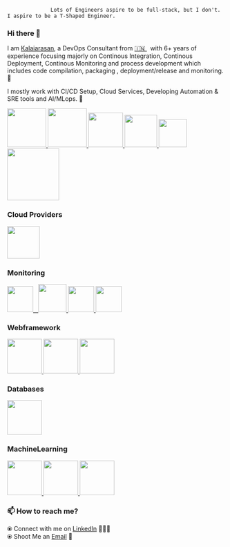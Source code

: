                   Lots of Engineers aspire to be full-stack, but I don't. I aspire to be a T-Shaped Engineer.

### Hi there 👋        

<!--
**kalaiarasan33/kalaiarasan33** is a ✨ _special_ ✨ repository because its `README.md` (this file) appears on your GitHub profile.
-->                

I am [Kalaiarasan](https://www.linkedin.com/in/kalaiarasan-balaraman/), a DevOps Consultant from [🇮🇳 ](https://en.wikipedia.org/wiki/India)&nbsp;  with 6+ years of experience focusing majorly on Continous Integration, Continous Deployment, Continous Monitoring and process development which includes code compilation, packaging , deployment/release and monitoring. 🎯



I mostly work with CI/CD Setup, Cloud Services, Developing Automation & SRE tools and AI/MLops. 🚀


<p float="left">
    <a href="https://www.python.org/" target="_blank" >
    <img src="https://raw.githubusercontent.com/kalaiarasan33/kalaiarasan33/master/assets/python.gif" height="90" />
  </a>
  <a href="https://golang.org/" target="_blank" >
    <img src="https://raw.githubusercontent.com/kalaiarasan33/kalaiarasan33/master/assets/golang.gif" height="90" />
  </a>
  <a href="https://www.docker.com/" target="_blank" >
    <img src="https://raw.githubusercontent.com/kalaiarasan33/kalaiarasan33/master/assets/docker.gif" height="80" /> 
  </a>
  <a href="https://kubernetes.io/" target="_blank" >
    <img src="https://raw.githubusercontent.com/kalaiarasan33/kalaiarasan33/master/assets/k8s.gif"  height="75" />
  </a>
  <a href="https://www.jenkins.io/" target="_blank" >
    <img src="https://raw.githubusercontent.com/kalaiarasan33/kalaiarasan33/master/assets/cicd.gif"  height="65" />
  </a>
  <a href="https://www.terraform.io/" target="_blank" >
    <img src="https://raw.githubusercontent.com/kalaiarasan33/kalaiarasan33/master/assets/terraform.gif" width="120" />
  </a>

 </p>
  
### Cloud Providers
  
 <p float="left">
  <a href="https://aws.amazon.com/" target="_blank" >
    <img src="https://raw.githubusercontent.com/kalaiarasan33/kalaiarasan33/master/assets/aws.gif"  height="75" />
  </a>
 </p>
  
### Monitoring
  
 <p float="left">
  <a href="https://grafana.com/" target="_blank" >
    <img src="https://raw.githubusercontent.com/kalaiarasan33/kalaiarasan33/master/assets/grafana.gif" height="60" />&nbsp;&nbsp;
  </a>
  <a href="https://prometheus.io/" target="_blank" >
    <img src="https://raw.githubusercontent.com/kalaiarasan33/kalaiarasan33/master/assets/prometheus.gif" height="65" />
  </a>
  <a href="https://www.splunk.com/" target="_blank" >
    <img src="https://raw.githubusercontent.com/kalaiarasan33/kalaiarasan33/master/assets/splunk.png" height="60" />
  </a>
  <a href="https://newrelic.com/" target="_blank" >
    <img src="https://raw.githubusercontent.com/kalaiarasan33/kalaiarasan33/master/assets/newrelic.png" height="60" />
  </a>
</p>

### Webframework
  
 <p float="left">
  <a href="https://flask.palletsprojects.com/en/1.1.x/" target="_blank" >
    <img src="https://raw.githubusercontent.com/kalaiarasan33/kalaiarasan33/master/assets/flask.png" height="80" />
  </a>
  <a href="https://godoc.org/github.com/gin-gonic/gin/" target="_blank" >
    <img src="https://raw.githubusercontent.com/kalaiarasan33/kalaiarasan33/master/assets/gin.png" height="80" />
  </a>
  <a href="https://nodejs.org/en/" target="_blank" >
    <img src="https://raw.githubusercontent.com/kalaiarasan33/kalaiarasan33/master/assets/nodejs.png" height="80" />
  </a>
</p>


### Databases
  
 <p float="left">
  <a href="https://www.mongodb.com/" target="_blank" >
    <img src="https://raw.githubusercontent.com/kalaiarasan33/kalaiarasan33/master/assets/mongo.gif" height="80" />
  </a>
</p>

### MachineLearning
  
 <p float="left">
  <a href="https://scikit-learn.org/" target="_blank" >
    <img src="https://raw.githubusercontent.com/kalaiarasan33/kalaiarasan33/master/assets/sklearn.png" height="80" />
  </a>
  <a href="https://www.fast.ai/" target="_blank" >
    <img src="https://raw.githubusercontent.com/kalaiarasan33/kalaiarasan33/master/assets/fastai.png" height="80" />
  </a>
  <a href="https://aws.amazon.com/sagemaker/" target="_blank" >
    <img src="https://raw.githubusercontent.com/kalaiarasan33/kalaiarasan33/master/assets/sagemaker.png" height="80" />
  </a>
</p>


### 📫 How to reach me? 


  ⦿ Connect with me on [LinkedIn](https://www.linkedin.com/in/kalaiarasan-balaraman/) 👨🏻‍💻 <br>
  ⦿ Shoot Me an [Email](mailto:kalaiarasanbalaraman@gmail.com) 💌 <br>
